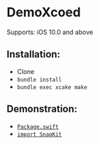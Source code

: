 # DemoXcoed

Supports: iOS 10.0 and above

## Installation:

* Clone
* `bundle install`
* `bundle exec xcake make`

## Demonstration:

* [`Package.swift`](Package.swift)
* [`import SnapKit`](DemoXcoed/Helpers/Utilities/RootRouter.swift#L8)
